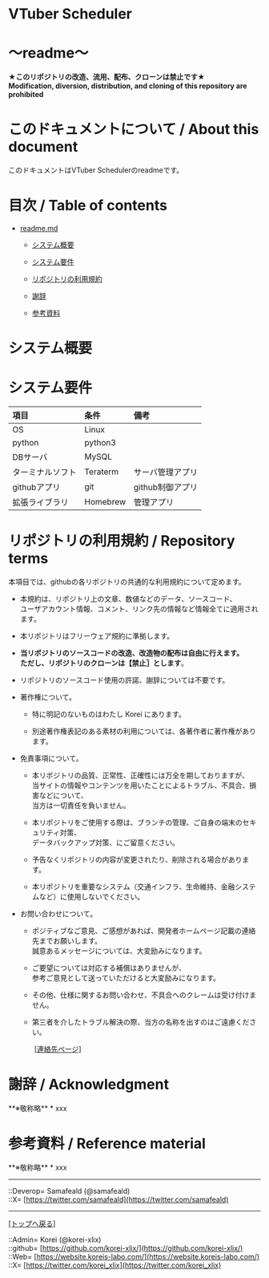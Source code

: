 # VTuber Scheduler
  
<h1>～readme～</h1>  
  

**★このリポジトリの改造、流用、配布、クローンは禁止です★**  
    **Modification, diversion, distribution, and cloning of this repository are prohibited**  
  

<h1 id="aHowto">このドキュメントについて / About this document</h1>  
このドキュメントはVTuber Schedulerのreadmeです。  
  





<h1 id="aMokuji">目次 / Table of contents</h1>  

* [readme.md](/readme.md)
  * [システム概要](#aOverview)
  * [システム要件](#aRequirements)

  * [リポジトリの利用規約](#aRules)
  * [謝辞](#aAcknowledgment)
  * [参考資料](#aMaterial)
  




<h1 id="aOverview">システム概要</h1>  
  






<h1 id="aRequirements">システム要件</h1>  
  

|項目 |条件 |備考 |
|:--|:--|:--|
| OS                | Linux            |    |
| python            | python3          |    |
| DBサーバ          | MySQL            |    |
| ターミナルソフト  | Teraterm         | サーバ管理アプリ       |
| githubアプリ      | git              | github制御アプリ       |
| 拡張ライブラリ    | Homebrew         | 管理アプリ             |
  








<h1 id="aRules">リポジトリの利用規約 / Repository terms</h1>  

本項目では、githubの各リポジトリの共通的な利用規約について定めます。  


* 本規約は、リポジトリ上の文章、数値などのデータ、ソースコード、  
  ユーザアカウント情報、コメント、リンク先の情報など情報全てに適用されます。  

* 本リポジトリはフリーウェア規約に準拠します。

* **当リポジトリのソースコードの改造、改造物の配布は自由に行えます。**  
  **ただし、リポジトリのクローンは【禁止〗とします**。  

* リポジトリのソースコード使用の許諾、謝辞については不要です。  

* 著作権について。

  * 特に明記のないものはわたし Korei にあります。  

  * 別途著作権表記のある素材の利用については、各著作者に著作権があります。  

* 免責事項について。  

  * 本リポジトリの品質、正常性、正確性には万全を期しておりますが、  
    当サイトの情報やコンテンツを用いたことによるトラブル、不具合、損害などについて、  
    当方は一切責任を負いません。  

  * 本リポジトリをご使用する際は、ブランチの管理、ご自身の端末のセキュリティ対策、  
    データバックアップ対策、にご留意ください。  

  * 予告なくリポジトリの内容が変更されたり、削除される場合があります。  

  * 本リポジトリを重要なシステム（交通インフラ、生命維持、金融システムなど）に使用しないでください。  

* お問い合わせについて。  

  * ポジティブなご意見、ご感想があれば、開発者ホームページ記載の連絡先までお願いします。  
    誠意あるメッセージについては、大変励みになります。  

  * ご要望については対応する補償はありませんが、  
    参考ご意見として送っていただけると大変励みになります。  

  * その他、仕様に関するお問い合わせ、不具合へのクレームは受け付けません。  

  * 第三者を介したトラブル解決の際、当方の名称を出すのはご遠慮ください。  
  
  　　[[連絡先ページ]](https://website.koreis-labo.com/rules/address.htm)  
  






<h1 id="aAcknowledgment">謝辞 / Acknowledgment</h1>  
**※敬称略**  
* xxx  





<h1 id="aMaterial">参考資料 / Reference material</h1>  
**※敬称略**  
* xxx  





***
::Deverop= Samafeald (@samafeald)  
::X= [https://twitter.com/samafeald](https://twitter.com/samafeald)  
  

***
[[トップへ戻る]](/readme.md)  
  
::Admin= Korei (@korei-xlix)  
::github= [https://github.com/korei-xlix/](https://github.com/korei-xlix/)  
::Web= [https://website.koreis-labo.com/](https://website.koreis-labo.com/)  
::X= [https://twitter.com/korei_xlix](https://twitter.com/korei_xlix)  
